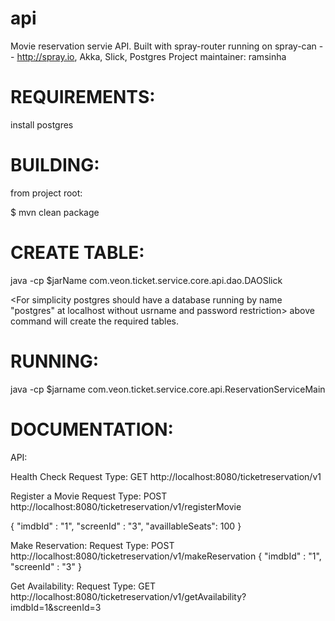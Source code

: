 api
===============

Movie reservation servie API.
Built with spray-router running on spray-can -- http://spray.io, Akka, Slick, Postgres
Project maintainer: ramsinha

REQUIREMENTS:
=========

install postgres

BUILDING:
=========

from project root:


$ mvn clean package

CREATE TABLE:
=========
java -cp $jarName com.veon.ticket.service.core.api.dao.DAOSlick 

<For simplicity postgres should have a database running by name "postgres" at localhost  without usrname and password restriction>
above command will create the required tables.

RUNNING:
=======

java -cp $jarname com.veon.ticket.service.core.api.ReservationServiceMain


DOCUMENTATION:
=======

API:

Health Check
Request Type: GET
http://localhost:8080/ticketreservation/v1


Register a Movie
Request Type: POST
http://localhost:8080/ticketreservation/v1/registerMovie

{
	"imdbId" : "1",
	"screenId" : "3",
	"availlableSeats": 100
}


Make Reservation:
Request Type: POST
http://localhost:8080/ticketreservation/v1/makeReservation
{
	"imdbId" : "1",
	"screenId" : "3"
}

Get Availability:
Request Type: GET
http://localhost:8080/ticketreservation/v1/getAvailability?imdbId=1&screenId=3


